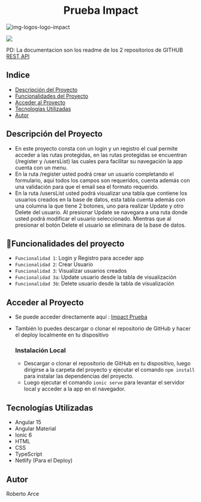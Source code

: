 <div aling = "center">
  <h1 align="center"> Prueba Impact </h1>

![img-logos-logo-impact](https://www.impact.cl/wp-content/uploads/2017/02/logo-menu-2.png)

</div>
   <p align="left">
   <img src="https://img.shields.io/badge/STATUS-EN%20DESAROLLO-green">
   </p>

PD: La documentacion son los readme de los 2 repositorios de GITHUB
<a href="https://github.com/Robbyfuu/backend-BSale">REST API</a>

## Indice

- [Descripción del Proyecto](#Descripción-del-Proyecto)
- [Funcionalidades del Proyecto](#Funcionalidades-del-Proyecto)
- [Acceder al Proyecto](#Acceder-al-Proyecto)
- [Tecnologías Utilizadas](#Tecnologías-Utilizadas)
- [Autor](#Autor)

## Descripción del Proyecto

- En este proyecto consta con un login y un registro el cual permite acceder a las rutas protegidas, en las rutas protegidas se encuentran (/register y /usersList) las cuales para facilitar su navegación la app cuenta con un menu.
- En la ruta /register usted podrá crear un usuario completando el formulario, aquí todos los campos son requeridos, cuenta además con una validación para que el email sea el formato requerido.
- En la ruta /usersList usted podrá visualizar una tabla que contiene los usuarios creados en la base de datos, esta tabla cuenta además con una columna la que tiene 2 botones, uno para realizar Update y otro Delete del usuario. Al presionar Update se navegara a una ruta donde usted podrá modificar el usuario seleccionado. Mientras que al presionar el botón Delete el usuario se eliminara de la base de datos.

## :hammer:Funcionalidades del proyecto

- `Funcionalidad 1`: Login y Registro para acceder app
- `Funcionalidad 2`: Crear Usuario
- `Funcionalidad 3`: Visualizar usuarios creados
- `Funcionalidad 3a`: Update usuario desde la tabla de visualización
- `Funcionalidad 3b`: Delete usuario desde la tabla de visualización

## Acceder al Proyecto

- Se puede acceder directamente aquí : <a href="https://impact-frontend.vercel.app/login">Impact Prueba</a>
- También lo puedes descargar o clonar el repositorio de GitHub y hacer el deploy localmente en tu dispositivo

  ### Instalación Local

  - Descargar o clonar el repositorio de GitHub en tu dispositivo, luego dirigirse a la carpeta del proyecto y ejecutar el comando `npm install` para instalar las dependencias del proyecto.
  - Luego ejecutar el comando `ionic serve` para levantar el servidor local y acceder a la app en el navegador.

## Tecnologías Utilizadas

- Angular 15
- Angular Material
- Ionic 6
- HTML
- CSS
- TypeScript
- Netlify (Para el Deploy)

## Autor

Roberto Arce
